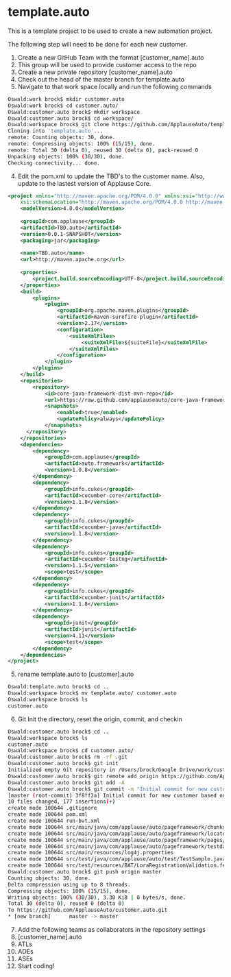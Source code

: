 # template.auto
This is a template project to be used to create a new automation project. 

The following step will need to be done for each new customer. 

1. Create a new GitHub Team with the format [customer_name].auto 
  1. This group will be used to provide customer access to the repo 
2. Create a new private repository [customer_name].auto 
3. Check out the head of the master branch for template.auto 
  1. Navigate to that work space locally and run the following commands 
  ```bash
  Oswald:work brock$ mkdir customer.auto
  Oswald:work brock$ cd customer.auto/
  Oswald:customer.auto brock$ mkdir workspace
  Oswald:customer.auto brock$ cd workspace/
  Oswald:workspace brock$ git clone https://github.com/ApplauseAuto/template.auto.git
  Cloning into 'template.auto'...
  remote: Counting objects: 30, done.
  remote: Compressing objects: 100% (15/15), done.
  remote: Total 30 (delta 0), reused 30 (delta 0), pack-reused 0
  Unpacking objects: 100% (30/30), done.
  Checking connectivity... done.
  ```
4. Edit the pom.xml to update the TBD's to the customer name.  Also, update to the lastest version of Applause Core. 
  ```xml
  <project xmlns="http://maven.apache.org/POM/4.0.0" xmlns:xsi="http://www.w3.org/2001/XMLSchema-instance"
	  xsi:schemaLocation="http://maven.apache.org/POM/4.0.0 http://maven.apache.org/xsd/maven-4.0.0.xsd">
	  <modelVersion>4.0.0</modelVersion>
    
	  <groupId>com.applause</groupId>
	  <artifactId>TBD.auto</artifactId>
	  <version>0.0.1-SNAPSHOT</version>
	  <packaging>jar</packaging>
    
	  <name>TBD.auto</name>
	  <url>http://maven.apache.org</url>
    
	  <properties>
		  <project.build.sourceEncoding>UTF-8</project.build.sourceEncoding>
	  </properties>
	  <build>
		  <plugins>
			  <plugin>
				  <groupId>org.apache.maven.plugins</groupId>
				  <artifactId>maven-surefire-plugin</artifactId>
				  <version>2.17</version>
				  <configuration>
					  <suiteXmlFiles>
						  <suiteXmlFile>${suiteFile}</suiteXmlFile>
					  </suiteXmlFiles>
				  </configuration>
			  </plugin>
		  </plugins>
	  </build>
	  <repositories>
		  <repository>
			  <id>core-java-framework-dist-mvn-repo</id>
			  <url>https://raw.github.com/applauseauto/core-java-framework-dist/mvn-repo/</url>
			  <snapshots>
				  <enabled>true</enabled>
				  <updatePolicy>always</updatePolicy>
			  </snapshots>
		</repository>
	  </repositories>
	  <dependencies>
		  <dependency>
			  <groupId>com.applause</groupId>
			  <artifactId>auto.framework</artifactId>
			  <version>1.0.8</version>
		  </dependency>
		  <dependency>
			  <groupId>info.cukes</groupId>
			  <artifactId>cucumber-core</artifactId>
			  <version>1.1.8</version>
		  </dependency>
		  <dependency>
			  <groupId>info.cukes</groupId>
			  <artifactId>cucumber-java</artifactId>
			  <version>1.1.8</version>
		  </dependency>
		  <dependency>
			  <groupId>info.cukes</groupId>
			  <artifactId>cucumber-testng</artifactId>
			  <version>1.1.5</version>
			  <scope>test</scope>
		  </dependency>
		  <dependency>
			  <groupId>info.cukes</groupId>
			  <artifactId>cucumber-junit</artifactId>
			  <version>1.1.8</version>
		  </dependency>
		  <dependency>
			  <groupId>junit</groupId>
			  <artifactId>junit</artifactId>
			  <version>4.11</version>
			  <scope>test</scope>
		  </dependency>
	  </dependencies>
  </project>
  ```
5. rename template.auto to [customer].auto 
  
  ```bash
  Oswald:template.auto brock$ cd ..
  Oswald:workspace brock$ mv template.auto/ customer.auto
  Oswald:workspace brock$ ls
  customer.auto
  ```

6. Git Init the directory, reset the origin, commit, and checkin 
  
  ```bash
  Oswald:customer.auto brock$ cd ..
  Oswald:workspace brock$ ls
  customer.auto
  Oswald:workspace brock$ cd customer.auto/
  Oswald:customer.auto brock$ rm -rf .git
  Oswald:customer.auto brock$ git init
  Initialized empty Git repository in /Users/brock/Google Drive/work/customer.auto/workspace/customer.auto/.git/
  Oswald:customer.auto brock$ git remote add origin https://github.com/ApplauseAuto/customer.auto.git
  Oswald:customer.auto brock$ git add -A
  Oswald:customer.auto brock$ git commit -m "Initial commit for new customer based on template.auto"
  [master (root-commit) 3f8ff2a] Initial commit for new customer based on template.auto
  10 files changed, 177 insertions(+)
  create mode 100644 .gitignore
  create mode 100644 pom.xml
  create mode 100644 run-bvt.xml
  create mode 100644 src/main/java/com/applause/auto/pageframework/chunks/placeholder.txt
  create mode 100644 src/main/java/com/applause/auto/pageframework/locators/Locators.java
  create mode 100644 src/main/java/com/applause/auto/pageframework/pages/placeholder.txt
  create mode 100644 src/main/java/com/applause/auto/pageframework/testdata/TestConstants.java
  create mode 100644 src/main/resources/log4j.properties
  create mode 100644 src/test/java/com/applause/auto/test/TestSample.java
  create mode 100644 src/test/resources/BAT/LoraRegistrationValidation.feature
  Oswald:customer.auto brock$ git push origin master
  Counting objects: 30, done.
  Delta compression using up to 8 threads.
  Compressing objects: 100% (15/15), done.
  Writing objects: 100% (30/30), 3.30 KiB | 0 bytes/s, done.
  Total 30 (delta 0), reused 0 (delta 0)
  To https://github.com/ApplauseAuto/customer.auto.git
  * [new branch]      master -> master
  ```
  
7. Add the following teams as collaborators in the repository settings 
  1. [customer_name].auto
  2. ATLs
  3. ADEs
  4. ASEs 
8. Start coding! 
 

